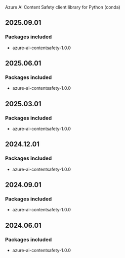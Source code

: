 Azure AI Content Safety client library for Python (conda)

## 2025.09.01

### Packages included

- azure-ai-contentsafety-1.0.0

## 2025.06.01

### Packages included

- azure-ai-contentsafety-1.0.0

## 2025.03.01

### Packages included

- azure-ai-contentsafety-1.0.0

## 2024.12.01

### Packages included

- azure-ai-contentsafety-1.0.0

## 2024.09.01

### Packages included

- azure-ai-contentsafety-1.0.0

## 2024.06.01

### Packages included

- azure-ai-contentsafety-1.0.0
